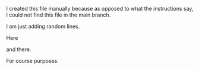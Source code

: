 I created this file manually because as opposed to what the instructions say, I could not find this file in the main branch. 

I am just adding random lines.

Here 

and there. 

For course purposes. 
